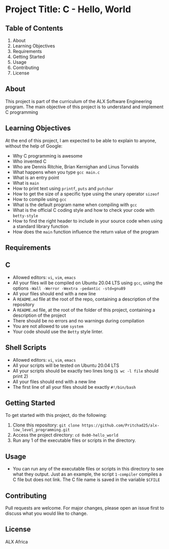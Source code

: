 # Project Title: C - Hello, World

## Table of Contents
1. About
2. Learning Objectives
3. Requirements
4. Getting Started
5. Usage
6. Contributing
7. License

## About <a name="about"></a>
This project is part of the curriculum of the ALX Software Engineering program. The main objective of this project is to understand and implement C programming

## Learning Objectives <a name="learning-objectives"></a>
At the end of this project, I am expected to be able to explain to anyone, without the help of Google:
- Why C programming is awesome
- Who invented C
- Who are Dennis Ritchie, Brian Kernighan and Linus Torvalds
- What happens when you type `gcc main.c`
- What is an entry point
- What is `main`
- How to print text using `printf`, `puts` and `putchar`
- How to get the size of a specific type using the unary operator `sizeof`
- How to compile using `gcc`
- What is the default program name when compiling with `gcc`
- What is the official C coding style and how to check your code with `betty-style`
- How to find the right header to include in your source code when using a standard library function
- How does the `main` function influence the return value of the program

## Requirements <a name="requirements"></a>
## C
- Allowed editors: `vi`, `vim`, `emacs`
- All your files will be compiled on Ubuntu 20.04 LTS using `gcc`, using the options `-Wall -Werror -Wextra -pedantic -std=gnu89`
- All your files should end with a new line
- A `README.md` file at the root of the repo, containing a description of the repository
- A `README.md` file, at the root of the folder of this project, containing a description of the project
- There should be no errors and no warnings during compilation
- You are not allowed to use `system`
- Your code should use the `Betty` style linter.
## Shell Scripts
- Allowed editors: `vi`, `vim`, `emacs`
- All your scripts will be tested on Ubuntu 20.04 LTS
- All your scripts should be exactly two lines long (`$ wc -l file` should print 2)
- All your files should end with a new line
- The first line of all your files should be exactly `#!/bin/bash`

## Getting Started <a name="getting-started"></a>
To get started with this project, do the following:
1. Clone this repository: `git clone https://github.com/Pritchad25/alx-low_level_programming.git`
2. Access the project directory: `cd 0x00-hello_world`
3. Run any 1 of the executable files or scripts in the directory.

## Usage <a name="usage"></a>
- You can run any of the executable files or scripts in this directory to see what they output. Just as an example, the script `1-compiler` compiles a C file but does not link. The C file name is saved in the variable `$CFILE`

## Contributing <a name="contributing"></a>
Pull requests are welcome. For major changes, please open an issue first to discuss what you would like to change.

## License <a name="license"></a>
ALX Africa
